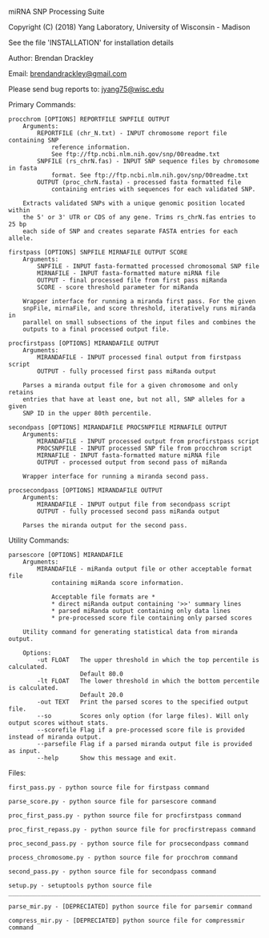 miRNA SNP Processing Suite

Copyright (C) (2018) Yang Laboratory, University of Wisconsin - Madison

See the file 'INSTALLATION' for installation details

Author: Brendan Drackley

Email: brendandrackley@gmail.com
 
Please send bug reports to: jyang75@wisc.edu

Primary Commands:

    procchrom [OPTIONS] REPORTFILE SNPFILE OUTPUT
		Arguments: 
			REPORTFILE (chr_N.txt) - INPUT chromosome report file containing SNP 
				reference information. 
				See ftp://ftp.ncbi.nlm.nih.gov/snp/00readme.txt 
			SNPFILE (rs_chrN.fas) - INPUT SNP sequence files by chromosome in fasta 
				format. See ftp://ftp.ncbi.nlm.nih.gov/snp/00readme.txt 
			OUTPUT (proc_chrN.fasta) - processed fasta formatted file 
				containing entries with sequences for each validated SNP. 
		
		Extracts validated SNPs with a unique genomic position located within 
		the 5' or 3' UTR or CDS of any gene. Trims rs_chrN.fas entries to 25 bp
		each side of SNP and creates separate FASTA entries for each allele.

    firstpass [OPTIONS] SNPFILE MIRNAFILE OUTPUT SCORE
		Arguments:
			SNPFILE - INPUT fasta-formatted processed chromosomal SNP file 
			MIRNAFILE - INPUT fasta-formatted mature miRNA file 
			OUTPUT - final processed file from first pass miRanda
			SCORE - score threshold parameter for miRanda 
			
		Wrapper interface for running a miranda first pass. For the given 
		snpFile, mirnaFile, and score threshold, iteratively runs miranda in 
		parallel on small subsections of the input files and combines the 
		outputs to a final processed output file. 
		
	procfirstpass [OPTIONS] MIRANDAFILE OUTPUT
		Arguments:
			MIRANDAFILE - INPUT processed final output from firstpass script
			OUTPUT - fully processed first pass miRanda output  
		
		Parses a miranda output file for a given chromosome and only retains 
		entries that have at least one, but not all, SNP alleles for a given 
		SNP ID in the upper 80th percentile. 

    secondpass [OPTIONS] MIRANDAFILE PROCSNPFILE MIRNAFILE OUTPUT
		Arguments:
			MIRANDAFILE - INPUT processed output from procfirstpass script 
			PROCSNPFILE - INPUT processed SNP file from procchrom script 
			MIRNAFILE - INPUT fasta-formatted mature miRNA file 
			OUTPUT - processed output from second pass of miRanda 
		
		Wrapper interface for running a miranda second pass.
		
	procsecondpass [OPTIONS] MIRANDAFILE OUTPUT
		Arguments:
			MIRANDAFILE - INPUT output file from secondpass script 
			OUTPUT - fully processed second pass miRanda output 
		
		Parses the miranda output for the second pass.

Utility Commands: 

    parsescore [OPTIONS] MIRANDAFILE
		Arguments:
			MIRANDAFILE - miRanda output file or other acceptable format file 
				containing miRanda score information. 
				
				Acceptable file formats are *
				* direct miRanda output containing '>>' summary lines
				* parsed miRanda output containing only data lines 
				* pre-processed score file containing only parsed scores 
		
		Utility command for generating statistical data from miranda output.

		Options:
			-ut FLOAT	The upper threshold in which the top percentile is calculated.
						Default 80.0
			-lt FLOAT	The lower threshold in which the bottom percentile is calculated.
						Default 20.0
			-out TEXT	Print the parsed scores to the specified output file.
			--so		Scores only option (for large files). Will only output scores without stats.
			--scorefile	Flag if a pre-processed score file is provided instead of miranda output.
			--parsefile	Flag if a parsed miranda output file is provided as input. 
			--help		Show this message and exit.

Files:

	first_pass.py - python source file for firstpass command
	
	parse_score.py - python source file for parsescore command
	
	proc_first_pass.py - python source file for procfirstpass command
	
	proc_first_repass.py - python source file for procfirstrepass command
	
	proc_second_pass.py - python source file for procsecondpass command
	
	process_chromosome.py - python source file for procchrom command
	
	second_pass.py - python source file for secondpass command
	
	setup.py - setuptools python source file
	___________________________________________________________________________
	
	parse_mir.py - [DEPRECIATED] python source file for parsemir command
	
	compress_mir.py - [DEPRECIATED] python source file for compressmir command
	
	
